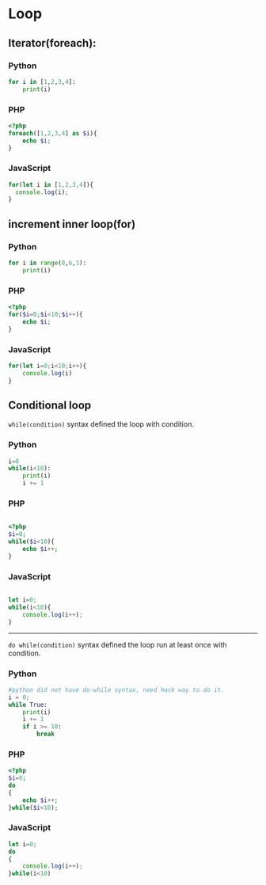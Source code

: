 # Loop

## Iterator(foreach):

### Python

```python
for i in [1,2,3,4]:
    print(i)

```

### PHP

```php
<?php
foreach([1,2,3,4] as $i){
    echo $i;
}
```

### JavaScript

```javascript
for(let i in [1,2,3,4]){
  console.log(i);
}
```

## increment inner loop(for)

### Python

```python
for i in range(0,6,1):
    print(i)
```

### PHP

```php
<?php
for($i=0;$i<10;$i++){
    echo $i;
}
```

### JavaScript

```javascript
for(let i=0;i<10;i++){
    console.log(i)
}
```

## Conditional loop

```while(condition)``` syntax defined the loop with condition.

### Python

```python
i=0
while(i<10):
    print(i)
    i += 1

```

### PHP

```php

<?php
$i=0;
while($i<10){
    echo $i++;
}

```

### JavaScript

```javascript

let i=0;
while(i<10){
    console.log(i++);
}

```
----
```do while(condition)``` syntax defined the loop run at least once with condition.

### Python
```python
#python did not have do-while syntax, need hack way to do it.
i = 0;
while True:
	print(i)
	i += 1
	if i >= 10:
		break

```

### PHP
```php
<?php
$i=0;
do
{
	echo $i++;
}while($i<10);
```

### JavaScript
```javascript
let i=0;
do
{
	console.log(i++);
}while(i<10)
```
